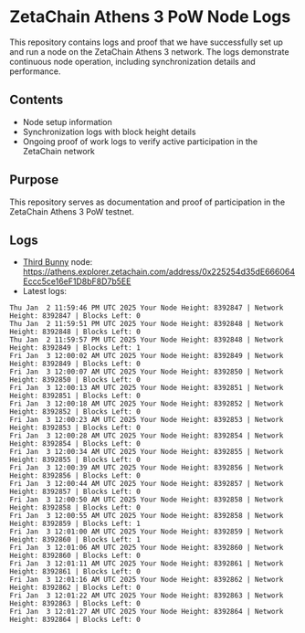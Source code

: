 # ZetaChain Athens 3 PoW Node Logs
This repository contains logs and proof that we have successfully set up and run a node on the ZetaChain Athens 3 network. The logs demonstrate continuous node operation, including synchronization details and performance.

## Contents
- Node setup information
- Synchronization logs with block height details
- Ongoing proof of work logs to verify active participation in the ZetaChain network

## Purpose
This repository serves as documentation and proof of participation in the ZetaChain Athens 3 PoW testnet.

## Logs

- [Third Bunny](https://thirdbunny.xyz/) node: https://athens.explorer.zetachain.com/address/0x225254d35dE666064Eccc5ce16eF1D8bF8D7b5EE
- Latest logs:
```
Thu Jan  2 11:59:46 PM UTC 2025 Your Node Height: 8392847 | Network Height: 8392847 | Blocks Left: 0
Thu Jan  2 11:59:51 PM UTC 2025 Your Node Height: 8392848 | Network Height: 8392848 | Blocks Left: 0
Thu Jan  2 11:59:57 PM UTC 2025 Your Node Height: 8392848 | Network Height: 8392849 | Blocks Left: 1
Fri Jan  3 12:00:02 AM UTC 2025 Your Node Height: 8392849 | Network Height: 8392849 | Blocks Left: 0
Fri Jan  3 12:00:07 AM UTC 2025 Your Node Height: 8392850 | Network Height: 8392850 | Blocks Left: 0
Fri Jan  3 12:00:13 AM UTC 2025 Your Node Height: 8392851 | Network Height: 8392851 | Blocks Left: 0
Fri Jan  3 12:00:18 AM UTC 2025 Your Node Height: 8392852 | Network Height: 8392852 | Blocks Left: 0
Fri Jan  3 12:00:23 AM UTC 2025 Your Node Height: 8392853 | Network Height: 8392853 | Blocks Left: 0
Fri Jan  3 12:00:28 AM UTC 2025 Your Node Height: 8392854 | Network Height: 8392854 | Blocks Left: 0
Fri Jan  3 12:00:34 AM UTC 2025 Your Node Height: 8392855 | Network Height: 8392855 | Blocks Left: 0
Fri Jan  3 12:00:39 AM UTC 2025 Your Node Height: 8392856 | Network Height: 8392856 | Blocks Left: 0
Fri Jan  3 12:00:44 AM UTC 2025 Your Node Height: 8392857 | Network Height: 8392857 | Blocks Left: 0
Fri Jan  3 12:00:50 AM UTC 2025 Your Node Height: 8392858 | Network Height: 8392858 | Blocks Left: 0
Fri Jan  3 12:00:55 AM UTC 2025 Your Node Height: 8392858 | Network Height: 8392859 | Blocks Left: 1
Fri Jan  3 12:01:00 AM UTC 2025 Your Node Height: 8392859 | Network Height: 8392860 | Blocks Left: 1
Fri Jan  3 12:01:06 AM UTC 2025 Your Node Height: 8392860 | Network Height: 8392860 | Blocks Left: 0
Fri Jan  3 12:01:11 AM UTC 2025 Your Node Height: 8392861 | Network Height: 8392861 | Blocks Left: 0
Fri Jan  3 12:01:16 AM UTC 2025 Your Node Height: 8392862 | Network Height: 8392862 | Blocks Left: 0
Fri Jan  3 12:01:22 AM UTC 2025 Your Node Height: 8392863 | Network Height: 8392863 | Blocks Left: 0
Fri Jan  3 12:01:27 AM UTC 2025 Your Node Height: 8392864 | Network Height: 8392864 | Blocks Left: 0
```
